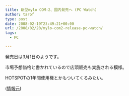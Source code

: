 ```yaml
---
title: 新型mylo COM-2、国内発売へ (PC Watch)
author: tarof
type: post
date: 2008-02-19T23:49:21+00:00
url: /2008/02/20/mylo-com2-release-pc-watch/
tags:
  - PC

---
```

発売日は3月1日のようです。
  
市場予想価格と書かれているので店頭販売も実施される模様。
  
HOTSPOTの1年間使用権とかもついてくるみたい。

([情報元][1])

 [1]: http://pc.watch.impress.co.jp/docs/2008/0219/sony.htm